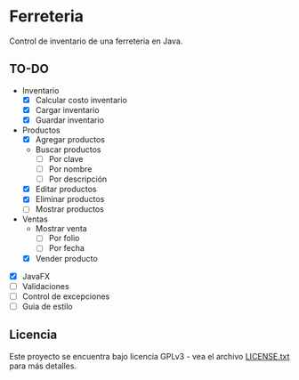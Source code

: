 # Ferreteria

Control de inventario de una ferreteria en Java.

## TO-DO

- Inventario
  - [x] Calcular costo inventario
  - [x] Cargar inventario
  - [x] Guardar inventario
- Productos
  - [x] Agregar productos
  - Buscar productos
    - [ ] Por clave
    - [ ] Por nombre
    - [ ] Por descripción
  - [x] Editar productos
  - [x] Eliminar productos
  - [ ] Mostrar productos
- Ventas
  - Mostrar venta
    - [ ] Por folio
    - [ ] Por fecha
  - [x] Vender producto
- [x] JavaFX
- [ ] Validaciones
- [ ] Control de excepciones
- [ ] Guia de estilo

## Licencia

Este proyecto se encuentra bajo licencia GPLv3 - vea el archivo [LICENSE.txt](LICENSE.txt) para más detalles.
